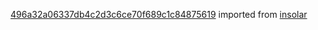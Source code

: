 [496a32a06337db4c2d3c6ce70f689c1c84875619](https://github.com/insolar/insolar/commit/496a32a06337db4c2d3c6ce70f689c1c84875619) imported from [insolar](https://github.com/insolar/insolar)
